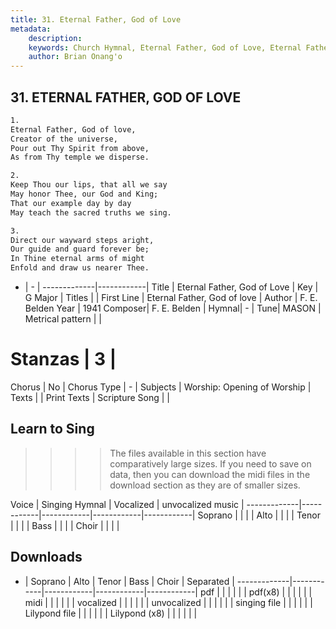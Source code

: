 ```yaml
---
title: 31. Eternal Father, God of Love
metadata:
    description: 
    keywords: Church Hymnal, Eternal Father, God of Love, Eternal Father, God of love, 
    author: Brian Onang'o
---
```



## 31. ETERNAL FATHER, GOD OF LOVE

```txt
1.
Eternal Father, God of love, 
Creator of the universe, 
Pour out Thy Spirit from above, 
As from Thy temple we disperse. 

2.
Keep Thou our lips, that all we say 
May honor Thee, our God and King; 
That our example day by day 
May teach the sacred truths we sing. 

3.
Direct our wayward steps aright, 
Our guide and guard forever be; 
In Thine eternal arms of might 
Enfold and draw us nearer Thee.

```

- |   -  |
-------------|------------|
Title | Eternal Father, God of Love |
Key | G Major |
Titles |  |
First Line | Eternal Father, God of love |
Author | F. E. Belden
Year | 1941
Composer| F. E. Belden |
Hymnal|  - |
Tune| MASON |
Metrical pattern | |
# Stanzas | 3 |
Chorus | No |
Chorus Type | - |
Subjects | Worship: Opening of Worship |
Texts |  |
Print Texts | 
Scripture Song |  |
  
## Learn to Sing

>>>> The files available in this section have comparatively large sizes. If you need to save on data, then you can download the midi files in the download section as they are of smaller sizes.

Voice |  Singing Hymnal | Vocalized | unvocalized music |
-------------|------------|------------|------------|------------|
Soprano | | | |
Alto | | | |
Tenor | | | |
Bass | | | |
Choir | | | |

## Downloads

- |  Soprano | Alto | Tenor | Bass | Choir | Separated |
-------------|------------|------------|------------|------------|
pdf | | | | | |
pdf(x8) | | | | | |
midi | | | | | |
vocalized | | | | | |
unvocalized | | | | | |
singing file | | | | | |
Lilypond file | | | | | |
Lilypond (x8) | | | | | |
  